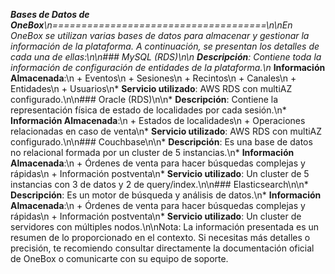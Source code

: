 ****Bases de Datos de OneBox**\n=====================================\n\nEn OneBox se utilizan varias bases de datos para almacenar y gestionar la información de la plataforma. A continuación, se presentan los detalles de cada una de ellas:\n\n### MySQL (RDS)\n\n* **Descripción**: Contiene toda la información de configuración de entidades de la plataforma.\n* **Información Almacenada**:\n + Eventos\n + Sesiones\n + Recintos\n + Canales\n + Entidades\n + Usuarios\n* **Servicio utilizado**: AWS RDS con multiAZ configurado.\n\n### Oracle (RDS)\n\n* **Descripción**: Contiene la representación física de estado de localidades por cada sesión.\n* **Información Almacenada**:\n + Estados de localidades\n + Operaciones relacionadas en caso de venta\n* **Servicio utilizado**: AWS RDS con multiAZ configurado.\n\n### Couchbase\n\n* **Descripción**: Es una base de datos no relacional formada por un cluster de 5 instancias.\n* **Información Almacenada**:\n + Órdenes de venta para hacer búsquedas complejas y rápidas\n + Información postventa\n* **Servicio utilizado**: Un cluster de 5 instancias con 3 de datos y 2 de query/index.\n\n### Elasticsearch\n\n* **Descripción**: Es un motor de búsqueda y análisis de datos.\n* **Información Almacenada**:\n + Órdenes de venta para hacer búsquedas complejas y rápidas\n + Información postventa\n* **Servicio utilizado**: Un cluster de servidores con múltiples nodos.\n\nNota: La información presentada es un resumen de lo proporcionado en el contexto. Si necesitas más detalles o precisión, te recomiendo consultar directamente la documentación oficial de OneBox o comunicarte con su equipo de soporte.
